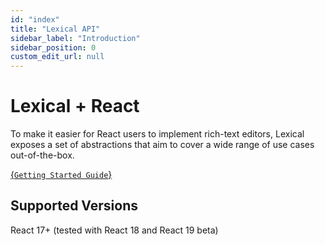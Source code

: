 ```yaml
---
id: "index"
title: "Lexical API"
sidebar_label: "Introduction"
sidebar_position: 0
custom_edit_url: null
---
```


# Lexical + React

To make it easier for React users to implement rich-text editors, Lexical exposes a set of abstractions that aim to cover a wide range of use cases out-of-the-box.

<a
    class="whitespace-nowrap rounded-md bg-blue-500 px-6 py-2 text-sm font-bold text-white transition-opacity hover:text-white hover:no-underline hover:opacity-90"
    href="/docs/getting-started/react">
    {`Getting Started Guide`}
</a>

## Supported Versions

React 17+ (tested with React 18 and React 19 beta)
